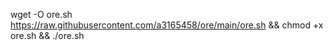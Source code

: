 wget -O ore.sh https://raw.githubusercontent.com/a3165458/ore/main/ore.sh && chmod +x ore.sh && ./ore.sh
